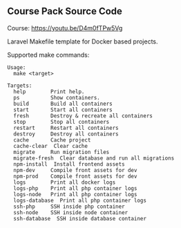 
## Course Pack Source Code

Course: https://youtu.be/D4m0fTPw5Vg

Laravel Makefile template for Docker based projects.

Supported make commands:

````
Usage:
  make <target>

Targets:
  help        Print help.
  ps          Show containers.
  build       Build all containers
  start       Start all containers
  fresh       Destroy & recreate all containers
  stop        Stop all containers
  restart     Restart all containers
  destroy     Destroy all containers
  cache       Cache project
  cache-clear  Clear cache
  migrate     Run migration files
  migrate-fresh  Clear database and run all migrations
  npm-install  Install frontend assets
  npm-dev     Compile front assets for dev
  npm-prod    Compile front assets for dev
  logs        Print all docker logs
  logs-php    Print all php container logs
  logs-node   Print all php container logs
  logs-database  Print all php container logs
  ssh-php     SSH inside php container
  ssh-node    SSH inside node container
  ssh-database  SSH inside database container
````